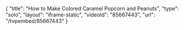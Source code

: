 {
    "title": "How to Make Colored Caramel Popcorn and Peanuts",
    "type": "solo",
    "layout": "iframe-static",
    "videoId": "85667443",
    "url": "\/tvpembed\/85667443"
}